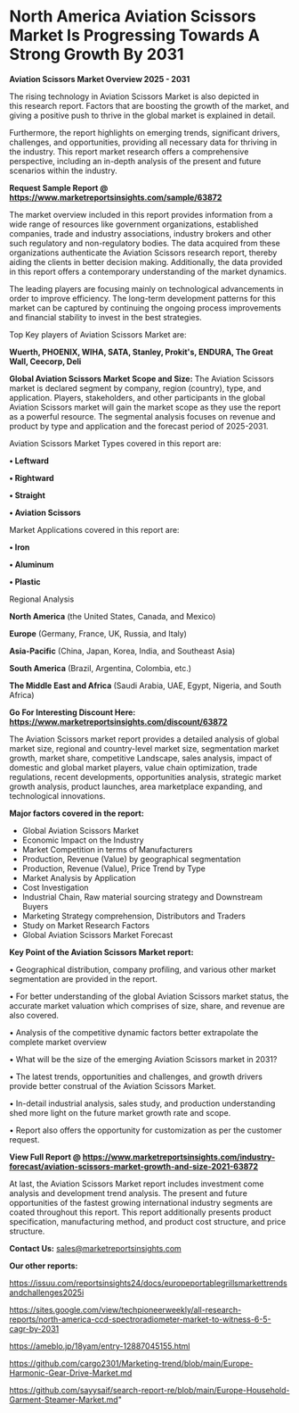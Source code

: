 # North America Aviation Scissors Market Is Progressing Towards A Strong Growth By 2031

<Strong> Aviation Scissors Market Overview 2025 - 2031</strong>

The rising technology in Aviation Scissors Market is also depicted in this research report. Factors that are boosting the growth of the market, and giving a positive push to thrive in the global market is explained in detail.

Furthermore, the report highlights on emerging trends, significant drivers, challenges, and opportunities, providing all necessary data for thriving in the industry. This report market research offers a comprehensive perspective, including an in-depth analysis of the present and future scenarios within the industry.

<strong>Request Sample Report @ <a href=https://www.marketreportsinsights.com/sample/63872>https://www.marketreportsinsights.com/sample/63872</a></strong>

The market overview included in this report provides information from a wide range of resources like government organizations, established companies, trade and industry associations, industry brokers and other such regulatory and non-regulatory bodies. The data acquired from these organizations authenticate the Aviation Scissors research report, thereby aiding the clients in better decision making. Additionally, the data provided in this report offers a contemporary understanding of the market dynamics.

The leading players are focusing mainly on technological advancements in order to improve efficiency. The long-term development patterns for this market can be captured by continuing the ongoing process improvements and financial stability to invest in the best strategies.

Top Key players of Aviation Scissors Market are:

<strong>Wuerth, PHOENIX, WIHA, SATA, Stanley, Prokit&#39;s, ENDURA, The Great Wall, Ceecorp, Deli</strong>

<strong><b>Global Aviation Scissors Market Scope and Size:</b></strong>
The Aviation Scissors market is declared segment by company, region (country), type, and application. Players, stakeholders, and other participants in the global Aviation Scissors market will gain the market scope as they use the report as a powerful resource. The segmental analysis focuses on revenue and product by type and application and the forecast period of 2025-2031.

Aviation Scissors Market Types covered in this report are:

<strong>• Leftward

• Rightward

• Straight

• Aviation Scissors</strong>

Market Applications covered in this report are:

<strong>• Iron

• Aluminum

• Plastic</strong> 

Regional Analysis

<strong>North America</strong> (the United States, Canada, and Mexico)

<strong>Europe</strong> (Germany, France, UK, Russia, and Italy)

<strong>Asia-Pacific</strong> (China, Japan, Korea, India, and Southeast Asia)

<strong>South America</strong> (Brazil, Argentina, Colombia, etc.)

<strong>The Middle East and Africa</strong> (Saudi Arabia, UAE, Egypt, Nigeria, and South Africa)

<strong>Go For Interesting Discount Here: <a href=https://www.marketreportsinsights.com/discount/63872>https://www.marketreportsinsights.com/discount/63872</a></strong>

The Aviation Scissors market report provides a detailed analysis of global market size, regional and country-level market size, segmentation market growth, market share, competitive Landscape, sales analysis, impact of domestic and global market players, value chain optimization, trade regulations, recent developments, opportunities analysis, strategic market growth analysis, product launches, area marketplace expanding, and technological innovations.

<strong><b>Major factors covered in the report:</b></strong>
<ul>
  <li>Global Aviation Scissors Market </li>
  <li>Economic Impact on the Industry</li>
  <li>Market Competition in terms of Manufacturers</li>
  <li>Production, Revenue (Value) by geographical segmentation</li>
  <li>Production, Revenue (Value), Price Trend by Type</li>
  <li>Market Analysis by Application</li>
  <li>Cost Investigation</li>
  <li>Industrial Chain, Raw material sourcing strategy and Downstream Buyers</li>
  <li>Marketing Strategy comprehension, Distributors and Traders</li>
  <li>Study on Market Research Factors</li>
  <li>Global Aviation Scissors Market Forecast</li>
</ul>

<strong><b>Key Point of the Aviation Scissors Market report:</b></strong>

• Geographical distribution, company profiling, and various other market segmentation are provided in the report.

• For better understanding of the global Aviation Scissors market status, the accurate market valuation which comprises of size, share, and revenue are also covered.

• Analysis of the competitive dynamic factors better extrapolate the complete market overview

• What will be the size of the emerging Aviation Scissors market in 2031?

• The latest trends, opportunities and challenges, and growth drivers provide better construal of the Aviation Scissors Market.

• In-detail industrial analysis, sales study, and production understanding shed more light on the future market growth rate and scope.

• Report also offers the opportunity for customization as per the customer request.

<strong><b>View Full Report @ <a href=https://www.marketreportsinsights.com/industry-forecast/aviation-scissors-market-growth-and-size-2021-63872>https://www.marketreportsinsights.com/industry-forecast/aviation-scissors-market-growth-and-size-2021-63872</a></b></strong>


At last, the Aviation Scissors Market report includes investment come analysis and development trend analysis. The present and future opportunities of the fastest growing international industry segments are coated throughout this report. This report additionally presents product specification, manufacturing method, and product cost structure, and price structure.

<strong>Contact Us:</strong>
sales@marketreportsinsights.com

<strong>Our other reports:</strong>

<a href=https://issuu.com/reportsinsights24/docs/europeportablegrillsmarkettrendsandchallenges2025i>https://issuu.com/reportsinsights24/docs/europeportablegrillsmarkettrendsandchallenges2025i</a>

<a href=https://sites.google.com/view/techpioneerweekly/all-research-reports/north-america-ccd-spectroradiometer-market-to-witness-6-5-cagr-by-2031>https://sites.google.com/view/techpioneerweekly/all-research-reports/north-america-ccd-spectroradiometer-market-to-witness-6-5-cagr-by-2031</a>

<a href=https://ameblo.jp/18yam/entry-12887045155.html>https://ameblo.jp/18yam/entry-12887045155.html</a>

<a href=https://github.com/cargo2301/Marketing-trend/blob/main/Europe-Harmonic-Gear-Drive-Market.md>https://github.com/cargo2301/Marketing-trend/blob/main/Europe-Harmonic-Gear-Drive-Market.md</a>

<a href=https://github.com/sayysaif/search-report-re/blob/main/Europe-Household-Garment-Steamer-Market.md>https://github.com/sayysaif/search-report-re/blob/main/Europe-Household-Garment-Steamer-Market.md</a>"
